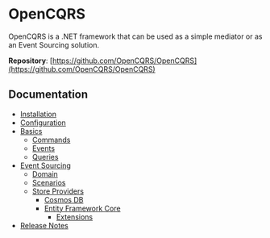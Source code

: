 # OpenCQRS

OpenCQRS is a .NET framework that can be used as a simple mediator or as an Event Sourcing solution.

**Repository**: [https://github.com/OpenCQRS/OpenCQRS](https://github.com/OpenCQRS/OpenCQRS)

## Documentation

- [Installation](Installation)
- [Configuration](Configuration)
- [Basics](Basics)
   - [Commands](Commands)
   - [Events](Events)
   - [Queries](Queries)
- [Event Sourcing](Event-Sourcing)
  - [Domain](Domain)
  - [Scenarios](Event-Sourcing-Scenarios)
  - [Store Providers](Store-Providers)
    - [Cosmos DB](Cosmos)
    - [Entity Framework Core](Entity-Framework-Core)
      - [Extensions](Entity-Framework-Core-Extensions)
- [Release Notes](Release-Notes)
